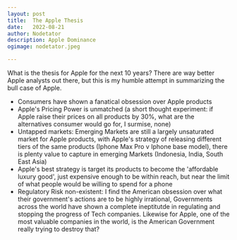 ```yaml
---
layout: post
title:	The Apple Thesis
date:	2022-08-21
author:	Nodetator
description: Apple Dominance
ogimage: nodetator.jpeg

---
```


What is the thesis for Apple for the next 10 years? There are way better Apple analysts out there, but this is my humble attempt in summarizing the bull case of Apple.

* Consumers have shown a fanatical obsession over Apple products
* Apple's Pricing Power is unmatched (a short thought experiment: if Apple raise their prices on all products by 30%, what are the alternatives consumer would go for, I surmise, none)
* Untapped markets: Emerging Markets are still a largely unsaturated market for Apple products, with Apple's strategy of releasing different tiers of the same products (Iphone Max Pro v Iphone base model), there is plenty value to capture in emerging Markets (Indonesia, India, South East Asia)
* Apple's best strategy is target its products to become the 'affordable luxury good', just expensive enough to be within reach, but near the limit of what people would be willing to spend for a phone
* Regulatory Risk non-existent: I find the American obsession over what their government's actions are to be highly irrational, Governments across the world have shown a complete ineptitutde in regulating and stopping the progress of Tech companies. Likewise for Apple, one of the most valuable companies in the world, is the American Government really trying to destroy that?